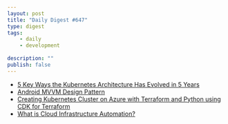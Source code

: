 ```yaml
---
layout: post
title: "Daily Digest #647"
type: digest
tags: 
    - daily
    - development
    
description: ""
publish: false
---
```


- [5 Key Ways the Kubernetes Architecture Has Evolved in 5 Years](https://www.itprotoday.com/hybrid-cloud/5-key-ways-kubernetes-architecture-has-evolved-5-years)
- [Android MVVM Design Pattern](https://www.journaldev.com/20292/android-mvvm-design-pattern)
- [Creating Kubernetes Cluster on Azure with Terraform and Python using CDK for Terraform](https://medium.com/@gurayy/creating-kubernetes-cluster-on-azure-with-terraform-and-python-using-cdk-for-terraform-8237ffa15092)
- [What is Cloud Infrastructure Automation?](https://24x7itconnection.com/2020/08/25/what-is-cloud-infrastructure-automation/?source=hashibits)
